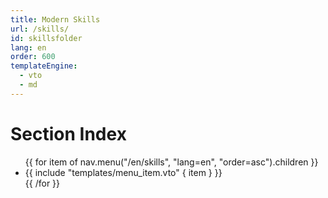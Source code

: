 ```yaml
---
title: Modern Skills
url: /skills/
id: skillsfolder
lang: en
order: 600
templateEngine:
  - vto
  - md
---
```


# Section Index
<ul class="menu">
  {{ for item of nav.menu("/en/skills", "lang=en", "order=asc").children }}
    <li>
      {{ include "templates/menu_item.vto" { item } }}
    </li>
  {{ /for }}
</ul>

